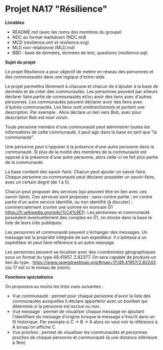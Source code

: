# Projet NA17 "Résilience"

**Livrables**
*   README.md (avec les noms des membres du groupe)
*   NDC au format markdown (NDC.md)
*   MCD (resilience.uml et resilience.svg)
*   MLD non-relationnel (MLD.md)
*   BBD : base de données, données de test, questions (resilience.sql)

**Sujet du projet**

Le projet Résilience a pour objectif de mettre en réseau des personnes et des communautés dans une logique d'entre-aide.

Le projet permettra librement à chacune et chacun de s'ajouter à la base de données et de créer des communautés. Les personnes peuvent par ailleurs déclarer faire partie de communautés et/ou avoir des liens avec d'autres personnes. Les communautés peuvent déclarer avoir des liens avec d'autres communautés. Les liens sont unidirectionnels et portent une description. Par exemple : Alice déclare un lien vers Bob, avec pour description Bob est mon voisin.

Toute personne membre d'une communauté peut administrer toutes les informations de cette communauté, il peut agir dans la base en tant que "la communauté".

Une personne peut s'opposer à la présence d'une autre personne dans la communauté. Si plus de la moitié des membres de la communauté est opposé à la présence d'une autre personne, alors celle-ci ne fait plus partie de la communauté.

La base contient des savoir-faire. Chacun peut ajouter un savoir-faire. Chaque personne ou communauté peut déclarer posséder un savoir-faire, avec un certain degré (de 1 à 5).

Chacun peut proposer des services (qui peuvent être en lien avec ces savoir-faire). Ces services sont proposés : sans-contre partie ; en contre partie d'un autre service identifié, ou non identifié (à discuter) ; commercialement (contre une somme en monnaie Ğ1 https://fr.wikipedia.org/wiki/%C4%9E1). Les personnes et communauté possèdent éventuellement des comptes en Ğ1, on stocke dans la base la liste de leurs clés publiques.

Les personnes et communauté peuvent s'échanger des messages. Un message est la propriété intégrale de son expéditeur. Il s'adresse à un expéditeur et peut faire référence à un autre message.

Les personnes peuvent se localiser avec des coordonnées géographiques sous un format du type 49.41957, 2.82377. On sera capable de produire un lien du type : https://www.openstreetmap.org/#map=17/49.41957/2.82243 (où 17 est ici le niveau de zoom).

***Fonctions spécialisées***

On proposera au moins les trois vues suivantes :

*   Vue communauté : permet pour chaque personne d'avoir la liste des communautés auxquelles il déclare appartenir avec un booléen qui détermine si la personne est exclue ou non.
*   Vue message : permet de visualiser chaque message en ajoutant l'identifiant du message d'origine lorsque le message s'inscrit dans un fil historique. Par exemple si C → B → A alors on veut voir la référence à A lorsqu'on affiche C.
*   Vue proches : permet de visualiser les communautés et personnes proches de chaque personne et communauté (à une distance inférieure à 1km)

